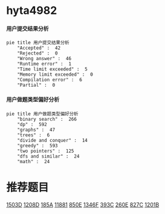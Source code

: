 # hyta4982

<!-- tabs:start -->



#### **用户提交结果分析**

```mermaid
pie title 用户提交结果分析
    "Accepted" :  42
    "Rejected" :  0
    "Wrong answer" :  46
    "Runtime error" :  1
    "Time limit exceeded" :  5
    "Memory limit exceeded" :  0
    "Compilation error" :  6
    "Partial" :  0
```

#### **用户做题类型偏好分析**

```mermaid
pie title 用户做题类型偏好分析
    "binary search" :  266
    "dp" :  592
    "graphs" :  47
    "trees" :  6
    "divide and conquer" :  14
    "greedy" :  593
    "two pointers" :  125
    "dfs and similar" :  24
    "math" :  24
```



<!-- tabs:end -->
# 推荐题目
[1503D](https://codeforces.com/contest/1503/problem/D)
[1208D](https://codeforces.com/contest/1208/problem/D)
[185A](https://codeforces.com/contest/185/problem/A)
[11881](https://codeforces.com/contest/1188/problem/1)
[850E](https://codeforces.com/contest/850/problem/E)
[1346F](https://codeforces.com/contest/1346/problem/F)
[393C](https://codeforces.com/contest/393/problem/C)
[260E](https://codeforces.com/contest/260/problem/E)
[827C](https://codeforces.com/contest/827/problem/C)
[1201B](https://codeforces.com/contest/1201/problem/B)
